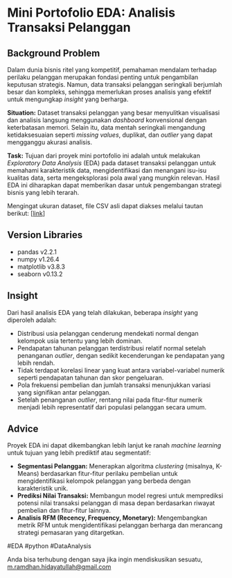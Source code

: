 # Mini Portofolio EDA: Analisis Transaksi Pelanggan

## **Background Problem**

Dalam dunia bisnis ritel yang kompetitif, pemahaman mendalam terhadap perilaku pelanggan merupakan fondasi penting untuk pengambilan keputusan strategis. Namun, data transaksi pelanggan seringkali berjumlah besar dan kompleks, sehingga memerlukan proses analisis yang efektif untuk mengungkap *insight* yang berharga.

**Situation:** Dataset transaksi pelanggan yang besar menyulitkan visualisasi dan analisis langsung menggunakan *dashboard* konvensional dengan keterbatasan memori. Selain itu, data mentah seringkali mengandung ketidaksesuaian seperti *missing values*, duplikat, dan *outlier* yang dapat mengganggu akurasi analisis.

**Task:** Tujuan dari proyek mini portofolio ini adalah untuk melakukan *Exploratory Data Analysis* (EDA) pada dataset transaksi pelanggan untuk memahami karakteristik data, mengidentifikasi dan menangani isu-isu kualitas data, serta mengeksplorasi pola awal yang mungkin relevan. Hasil EDA ini diharapkan dapat memberikan dasar untuk pengembangan strategi bisnis yang lebih terarah.

Mengingat ukuran dataset, file CSV asli dapat diakses melalui tautan berikut: [[link](https://www.kaggle.com/datasets/mohammedarfathr/customer-transactions-dataset?resource=download)]

## **Version Libraries**
* pandas v2.2.1
* numpy v1.26.4
* matplotlib v3.8.3
* seaborn v0.13.2

## **Insight**

Dari hasil analisis EDA yang telah dilakukan, beberapa *insight* yang diperoleh adalah:

* Distribusi usia pelanggan cenderung mendekati normal dengan kelompok usia tertentu yang lebih dominan.
* Pendapatan tahunan pelanggan terdistribusi relatif normal setelah penanganan *outlier*, dengan sedikit kecenderungan ke pendapatan yang lebih rendah.
* Tidak terdapat korelasi linear yang kuat antara variabel-variabel numerik seperti pendapatan tahunan dan skor pengeluaran.
* Pola frekuensi pembelian dan jumlah transaksi menunjukkan variasi yang signifikan antar pelanggan.
* Setelah penanganan *outlier*, rentang nilai pada fitur-fitur numerik menjadi lebih representatif dari populasi pelanggan secara umum.

## **Advice**

Proyek EDA ini dapat dikembangkan lebih lanjut ke ranah *machine learning* untuk tujuan yang lebih prediktif atau segmentatif:

* **Segmentasi Pelanggan:** Menerapkan algoritma *clustering* (misalnya, K-Means) berdasarkan fitur-fitur perilaku pembelian untuk mengidentifikasi kelompok pelanggan yang berbeda dengan karakteristik unik.
* **Prediksi Nilai Transaksi:** Membangun model regresi untuk memprediksi potensi nilai transaksi pelanggan di masa depan berdasarkan riwayat pembelian dan fitur-fitur lainnya.
* **Analisis RFM (Recency, Frequency, Monetary):** Mengembangkan metrik RFM untuk mengidentifikasi pelanggan berharga dan merancang strategi pemasaran yang ditargetkan.

#EDA #python #DataAnalysis

Anda bisa terhubung dengan saya jika ingin mendiskusikan sesuatu, m.ramdhan.hidayatullah@gmail.com

